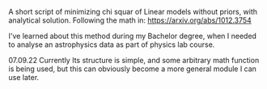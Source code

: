 A short script of minimizing chi squar of Linear models without priors, with analytical solution.
Following the math in: https://arxiv.org/abs/1012.3754

I've learned about this method during my Bachelor degree, when I needed to analyse an astrophysics data as part of physics lab course.

07.09.22
Currently Its structure is simple, and some arbitrary math function is being used, but this can obviously become a more general module I can use later.
